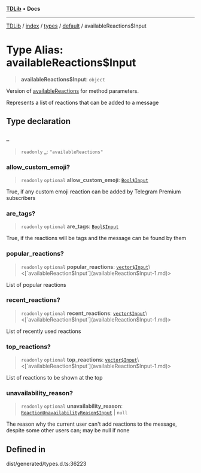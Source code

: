 [**TDLib**](../../../../../../README.md) • **Docs**

***

[TDLib](../../../../../../modules.md) / [index](../../../../../README.md) / [types](../../../README.md) / [default](../README.md) / availableReactions$Input

# Type Alias: availableReactions$Input

> **availableReactions$Input**: `object`

Version of [availableReactions](availableReactions-1.md) for method parameters.

Represents a list of reactions that can be added to a message

## Type declaration

### \_

> `readonly` **\_**: `"availableReactions"`

### allow\_custom\_emoji?

> `readonly` `optional` **allow\_custom\_emoji**: [`Bool$Input`](Bool$Input.md)

True, if any custom emoji reaction can be added by Telegram Premium subscribers

### are\_tags?

> `readonly` `optional` **are\_tags**: [`Bool$Input`](Bool$Input.md)

True, if the reactions will be tags and the message can be found by them

### popular\_reactions?

> `readonly` `optional` **popular\_reactions**: [`vector$Input`](vector$Input.md)\<[`availableReaction$Input`](availableReaction$Input-1.md)\>

List of popular reactions

### recent\_reactions?

> `readonly` `optional` **recent\_reactions**: [`vector$Input`](vector$Input.md)\<[`availableReaction$Input`](availableReaction$Input-1.md)\>

List of recently used reactions

### top\_reactions?

> `readonly` `optional` **top\_reactions**: [`vector$Input`](vector$Input.md)\<[`availableReaction$Input`](availableReaction$Input-1.md)\>

List of reactions to be shown at the top

### unavailability\_reason?

> `readonly` `optional` **unavailability\_reason**: [`ReactionUnavailabilityReason$Input`](ReactionUnavailabilityReason$Input.md) \| `null`

The reason why the current user can't add reactions to the message, despite some other users can; may be null if none

## Defined in

dist/generated/types.d.ts:36223
